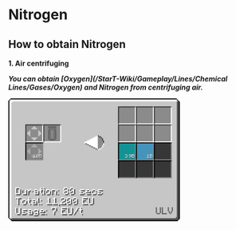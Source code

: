 # Nitrogen

## How to obtain Nitrogen

**1. Air centrifuging**

***You can obtain [Oxygen](/StarT-Wiki/Gameplay/Lines/Chemical Lines/Gases/Oxygen) and Nitrogen from centrifuging air.***

![0](N_img/centrifuge_air_separation.png)